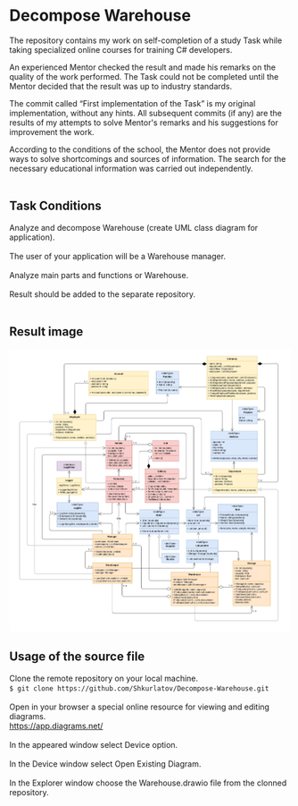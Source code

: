 # Decompose Warehouse

The repository contains my work on self-completion of a study Task 
while taking specialized online courses for training C# developers.

An experienced Mentor checked the result and made his remarks on 
the quality of the work performed. The Task could not be completed 
until the Mentor decided that the result was up to industry standards.

The commit called “First implementation of the Task” is my original 
implementation, without any hints. All subsequent commits (if any) 
are the results of my attempts to solve Mentor's remarks and his 
suggestions for improvement the work.

According to the conditions of the school, the Mentor does not provide 
ways to solve shortcomings and sources of information. The search for 
the necessary educational information was carried out independently.
<br/><br/>

## Task Conditions

Analyze and decompose Warehouse (create UML class diagram for application).
<br/><br/>
The user of your application will be a Warehouse manager.
<br/><br/>
Analyze main parts and functions or Warehouse.
<br/><br/>
Result should be added to the separate repository.
<br/><br/>

## Result image

![My Image](Warehouse/Warehouse.png)

## Usage of the source file

Clone the remote repository on your local machine.<br/>
`$ git clone https://github.com/Shkurlatov/Decompose-Warehouse.git`
<br/><br/>
Open in your browser a special online resource for viewing and editing diagrams.<br/>
https://app.diagrams.net/
<br/><br/>
In the appeared window select Device option.
<br/><br/>
In the Device window select Open Existing Diagram.
<br/><br/>
In the Explorer window choose the Warehouse.drawio file from the clonned repository.